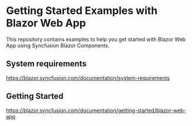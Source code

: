 # Getting Started Examples with Blazor Web App
This repository contains examples to help you get started with Blazor Web App using Syncfusion Blazor Components.

## System requirements
https://blazor.syncfusion.com/documentation/system-requirements

## Getting Started
https://blazor.syncfusion.com/documentation/getting-started/blazor-web-app
